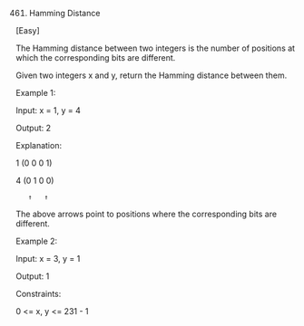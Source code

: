 461. Hamming Distance

[Easy]

The Hamming distance between two integers is the number of positions at which the corresponding bits are different.

Given two integers x and y, return the Hamming distance between them.

Example 1:

Input: x = 1, y = 4

Output: 2

Explanation:

1   (0 0 0 1)

4   (0 1 0 0)

       ↑   ↑

The above arrows point to positions where the corresponding bits are different.

Example 2:

Input: x = 3, y = 1

Output: 1
 
Constraints:

0 <= x, y <= 231 - 1